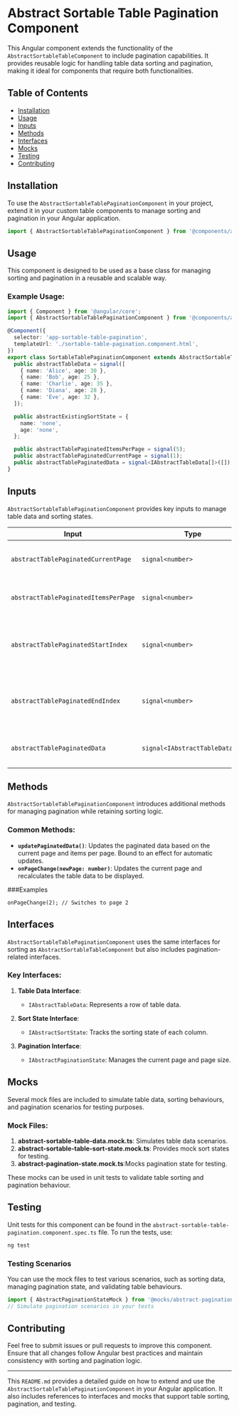 # Abstract Sortable Table Pagination Component

This Angular component extends the functionality of the `AbstractSortableTableComponent` to include pagination capabilities. It provides reusable logic for handling table data sorting and pagination, making it ideal for components that require both functionalities.

## Table of Contents

- [Installation](#installation)
- [Usage](#usage)
- [Inputs](#inputs)
- [Methods](#methods)
- [Interfaces](#interfaces)
- [Mocks](#mocks)
- [Testing](#testing)
- [Contributing](#contributing)

## Installation

To use the `AbstractSortableTablePaginationComponent` in your project, extend it in your custom table components to manage sorting and pagination in your Angular application.

```typescript
import { AbstractSortableTablePaginationComponent } from '@components/abstract/abstract-sortable-table-pagination/abstract-sortable-table-pagination.component';
```

## Usage

This component is designed to be used as a base class for managing sorting and pagination in a reusable and scalable way.

### Example Usage:

```typescript
import { Component } from '@angular/core';
import { AbstractSortableTablePaginationComponent } from '@components/abstract/abstract-sortable-table-pagination/abstract-sortable-table-pagination.component';

@Component({
  selector: 'app-sortable-table-pagination',
  templateUrl: './sortable-table-pagination.component.html',
})
export class SortableTablePaginationComponent extends AbstractSortableTablePaginationComponent {
  public abstractTableData = signal([
    { name: 'Alice', age: 30 },
    { name: 'Bob', age: 25 },
    { name: 'Charlie', age: 35 },
    { name: 'Diana', age: 28 },
    { name: 'Eve', age: 32 },
  ]);

  public abstractExistingSortState = {
    name: 'none',
    age: 'none',
  };

  public abstractTablePaginatedItemsPerPage = signal(5);
  public abstractTablePaginatedCurrentPage = signal(1);
  public abstractTablePaginatedData = signal<IAbstractTableData[]>([]);
}
```

## Inputs

`AbstractSortableTablePaginationComponent` provides key inputs to manage table data and sorting states.

| Input                                | Type                           | Description                                                  |
| ------------------------------------ | ------------------------------ | ------------------------------------------------------------ |
| `abstractTablePaginatedCurrentPage`  | `signal<number>`               | Tracks the current page in the pagination.                   |
| `abstractTablePaginatedItemsPerPage` | `signal<number>`               | Specifies the number of items per page.                      |
| `abstractTablePaginatedStartIndex`   | `signal<number>`               | Indicates the start index of the items for the current page. |
| `abstractTablePaginatedEndIndex`     | `signal<number>`               | Indicates the end index of the items for the current page.   |
| `abstractTablePaginatedData`         | `signal<IAbstractTableData[]>` | Contains the paginated table data.                           |

## Methods

`AbstractSortableTablePaginationComponent` introduces additional methods for managing pagination while retaining sorting logic.

### Common Methods:

- **`updatePaginatedData()`**:
  Updates the paginated data based on the current page and items per page. Bound to an effect for automatic updates.
- **`onPageChange(newPage: number)`**: Updates the current page and recalculates the table data to be displayed.

###Examples

```
onPageChange(2); // Switches to page 2
```

## Interfaces

`AbstractSortableTablePaginationComponent` uses the same interfaces for sorting as `AbstractSortableTableComponent` but also includes pagination-related interfaces.

### Key Interfaces:

1. **Table Data Interface**:

   - `IAbstractTableData`: Represents a row of table data.

2. **Sort State Interface**:

   - `IAbstractSortState`: Tracks the sorting state of each column.

3. **Pagination Interface**:
   - `IAbstractPaginationState`: Manages the current page and page size.

## Mocks

Several mock files are included to simulate table data, sorting behaviours, and pagination scenarios for testing purposes.

### Mock Files:

1. **abstract-sortable-table-data.mock.ts**: Simulates table data scenarios.
2. **abstract-sortable-table-sort-state.mock.ts**: Provides mock sort states for testing.
3. **abstract-pagination-state.mock.ts**:Mocks pagination state for testing.

These mocks can be used in unit tests to validate table sorting and pagination behaviour.

## Testing

Unit tests for this component can be found in the `abstract-sortable-table-pagination.component.spec.ts` file. To run the tests, use:

```bash
ng test
```

### Testing Scenarios

You can use the mock files to test various scenarios, such as sorting data, managing pagination state, and validating table behaviours.

```typescript
import { AbstractPaginationStateMock } from '@mocks/abstract-pagination-state.mock.ts';
// Simulate pagination scenarios in your tests
```

## Contributing

Feel free to submit issues or pull requests to improve this component. Ensure that all changes follow Angular best practices and maintain consistency with sorting and pagination logic.

---

This `README.md` provides a detailed guide on how to extend and use the `AbstractSortableTablePaginationComponent` in your Angular application. It also includes references to interfaces and mocks that support table sorting, pagination, and testing.

